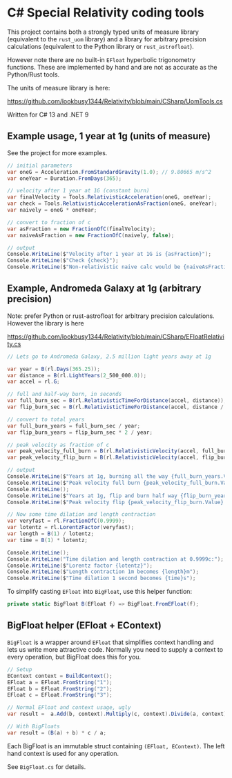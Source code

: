 # C# Special Relativity coding tools

This project contains both a strongly typed units of measure library (equivalent to the `rust_uom` library) and a library for arbitrary precision calculations (equivalent to the Python library or `rust_astrofloat`).

However note there are no built-in `EFloat` hyperbolic trigonometry functions. These are implemented by hand and are not as accurate as the Python/Rust tools.

The units of measure library is here:

https://github.com/lookbusy1344/Relativity/blob/main/CSharp/UomTools.cs

Written for C# 13 and .NET 9

## Example usage, 1 year at 1g (units of measure)

See the project for more examples.

```csharp
// initial parameters
var oneG = Acceleration.FromStandardGravity(1.0); // 9.80665 m/s^2
var oneYear = Duration.FromDays(365);

// velocity after 1 year at 1G (constant burn)
var finalVelocity = Tools.RelativisticAcceleration(oneG, oneYear);
var check = Tools.RelativisticAccelerationAsFraction(oneG, oneYear);
var naively = oneG * oneYear;

// convert to fraction of c
var asFraction = new FractionOfC(finalVelocity);
var naiveAsFraction = new FractionOfC(naively, false);

// output
Console.WriteLine($"Velocity after 1 year at 1G is {asFraction}");
Console.WriteLine($"Check {check}");
Console.WriteLine($"Non-relativistic naive calc would be {naiveAsFraction}");
```

## Example, Andromeda Galaxy at 1g (arbitrary precision)

Note: prefer Python or rust-astrofloat for arbitrary precision calculations. However the library is here

https://github.com/lookbusy1344/Relativity/blob/main/CSharp/EFloatRelativity.cs

```csharp
// Lets go to Andromeda Galaxy, 2.5 million light years away at 1g

var year = B(rl.Days(365.25));
var distance = B(rl.LightYears(2_500_000.0));
var accel = rl.G;

// full and half-way burn, in seconds
var full_burn_sec = B(rl.RelativisticTimeForDistance(accel, distance));
var flip_burn_sec = B(rl.RelativisticTimeForDistance(accel, distance / 2));

// convert to total years
var full_burn_years = full_burn_sec / year;
var flip_burn_years = flip_burn_sec * 2 / year;

// peak velocity as fraction of c
var peak_velocity_full_burn = B(rl.RelativisticVelocity(accel, full_burn_sec)) / rl.C;
var peak_velocity_flip_burn = B(rl.RelativisticVelocity(accel, flip_burn_sec)) / rl.C;

// output
Console.WriteLine($"Years at 1g, burning all the way {full_burn_years.Value}");
Console.WriteLine($"Peak velocity full burn {peak_velocity_full_burn.Value} c");
Console.WriteLine();
Console.WriteLine($"Years at 1g, flip and burn half way {flip_burn_years.Value}");
Console.WriteLine($"Peak velocity flip {peak_velocity_flip_burn.Value} c");

// Now some time dilation and length contraction
var veryfast = rl.FractionOfC(0.9999);
var lotentz = rl.LorentzFactor(veryfast);
var length = B(1) / lotentz;
var time = B(1) * lotentz;

Console.WriteLine();
Console.WriteLine("Time dilation and length contraction at 0.9999c:");
Console.WriteLine($"Lorentz factor {lotentz}");
Console.WriteLine($"Length contraction 1m becomes {length}m");
Console.WriteLine($"Time dilation 1 second becomes {time}s");
```

To simplify casting `EFloat` into `BigFloat`, use this helper function:

```csharp
private static BigFloat B(EFloat f) => BigFloat.FromEFloat(f);
```

## BigFloat helper (EFloat + EContext)

`BigFloat` is a wrapper around `EFloat` that simplifies context handling and lets us write more attractive code. Normally you need to supply a context to every operation, but BigFloat does this for you.

```csharp
// Setup
EContext context = BuildContext();
EFloat a = EFloat.FromString("1");
EFloat b = EFloat.FromString("2");
EFloat c = EFloat.FromString("3");

// Normal EFloat and context usage, ugly
var result =  a.Add(b, context).Multiply(c, context).Divide(a, context);

// With BigFloats
var result = (B(a) + b) * c / a;
```

Each BigFloat is an immutable struct containing `(EFloat, EContext)`. The left hand context is used for any operation.

See `BigFloat.cs` for details.
